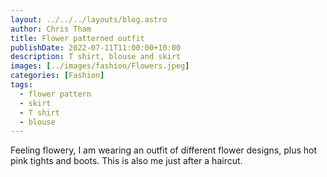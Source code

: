 ```yaml
---
layout: ../../../layouts/blog.astro
author: Chris Tham
title: Flower patterned outfit
publishDate: 2022-07-11T11:00:00+10:00
description: T shirt, blouse and skirt
images: [../images/fashion/Flowers.jpeg]
categories: [Fashion]
tags:
  - flower pattern
  - skirt
  - T shirt
  - blouse
---
```


Feeling flowery, I am wearing an outfit of different flower designs, plus hot
pink tights and boots. This is also me just after a haircut.
